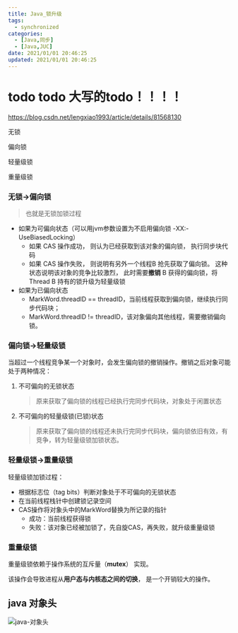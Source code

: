 ```yaml
---
title: Java_锁升级
tags: 
  - synchronized
categories:
  - [Java,同步]
  - [Java,JUC]
date: 2021/01/01 20:46:25
updated: 2021/01/01 20:46:25
---
```


# todo todo  大写的todo！！！！



https://blog.csdn.net/lengxiao1993/article/details/81568130



无锁

偏向锁

轻量级锁

重量级锁



### 无锁->偏向锁 

> 也就是无锁加锁过程

- 如果为可偏向状态（可以用jvm参数设置为不启用偏向锁    -XX:-UseBiasedLocking）
  - 如果 CAS 操作成功， 则认为已经获取到该对象的偏向锁， 执行同步块代码 
  - 如果 CAS 操作失败， 则说明有另外一个线程B 抢先获取了偏向锁。 这种状态说明该对象的竞争比较激烈， 此时需要**撤销** B 获得的偏向锁，将 Thread B 持有的锁升级为轻量级锁
- 如果为已偏向状态
  - MarkWord.threadID == threadID，当前线程获取到偏向锁，继续执行同步代码块；
  - MarkWord.threadID != threadID，该对象偏向其他线程，需要撤销偏向锁。



### 偏向锁->轻量级锁

当超过一个线程竞争某一个对象时，会发生偏向锁的撤销操作。撤销之后对象可能处于两种情况：

1. 不可偏向的无锁状态

   > 原来获取了偏向锁的线程已经执行完同步代码块，对象处于闲置状态

2. 不可偏向的轻量级锁(已锁)状态

   > 原来获取了偏向锁的线程还未执行完同步代码块，偏向锁依旧有效，有竞争，转为轻量级锁加锁状态。



### 轻量级锁->重量级锁

轻量级锁加锁过程：

- 根据标志位（tag bits）判断对象处于不可偏向的无锁状态
- 在当前线程栈针中创建锁记录空间
- CAS操作将对象头中的MarkWord替换为所记录的指针
  - 成功：当前线程获得锁
  - 失败：该对象已经被加锁了，先自旋CAS，再失败，就升级重量级锁



### 重量级锁

重量级锁依赖于操作系统的互斥量（**mutex**） 实现。 

该操作会导致进程从**用户态与内核态之间的切换**， 是一个开销较大的操作。





## java 对象头

![java-对象头](images\java-对象头.png)